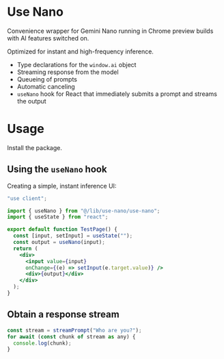 # Use Nano
Convenience wrapper for Gemini Nano running in Chrome preview builds with AI features switched on.

Optimized for instant and high-frequency inference.

- Type declarations for the  `window.ai` object
- Streaming response from the model
- Queueing of prompts 
- Automatic canceling
- `useNano` hook for React that immediately submits a prompt and streams the output

# Usage

Install the package. 

## Using the `useNano` hook
Creating a simple, instant inference UI:

```jsx
"use client";

import { useNano } from "@/lib/use-nano/use-nano";
import { useState } from "react";

export default function TestPage() {
  const [input, setInput] = useState("");
  const output = useNano(input);
  return (
    <div>
      <input value={input} 
      onChange={(e) => setInput(e.target.value)} />
      <div>{output}</div>
    </div>
  );
}
```

## Obtain a response stream 

```js
const stream = streamPrompt("Who are you?");
for await (const chunk of stream as any) {
  console.log(chunk);
}
```